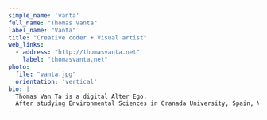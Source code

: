```yaml
---
simple_name: 'vanta'
full_name: "Thomas Vanta"
label_name: "Vanta"
title: "Creative coder + Visual artist"
web_links:
  - address: "http://thomasvanta.net"
    label: "thomasvanta.net"
photo:
  file: "vanta.jpg"
  orientation: 'vertical'
bio: |
  Thomas Van Ta is a digital Alter Ego.
  After studying Environmental Sciences in Granada University, Spain, Van Ta began his career as a visual designer, working as a part of the audiovisual collective Miga. He then interned  at the mythical record label Mnus in Berlin, where he became part of development team at 2V-P. Nowadays he works as a creative coder in the studio Pfadfinderei as well as collaborating with various artistic and commercial projects such as Melt! Festival, fusion festival and Lowlands festivals, amongst others.
---
```

